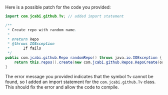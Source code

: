 Here is a possible patch for the code you provided:
```java
import com.jcabi.github.Tv; // added import statement

/**
 * Create repo with random name.
 *
 * @return Repo
 * @throws IOException
 * 		If fails
 */
public com.jcabi.github.Repo randomRepo() throws java.io.IOException {
    return this.repos().create(new com.jcabi.github.Repos.RepoCreate(org.apache.commons.lang3.RandomStringUtils.randomAlphanumeric(Tv.TWENTY), true));
}
```
The error message you provided indicates that the symbol `Tv` cannot be found, so I added an import statement for the `com.jcabi.github.Tv` class. This should fix the error and allow the code to compile.
